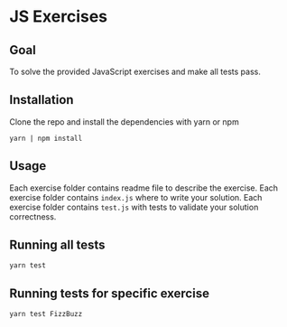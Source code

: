 # JS Exercises

## Goal

To solve the provided JavaScript exercises and make all tests pass.

## Installation

Clone the repo and install the dependencies with yarn or npm

```
yarn | npm install
```

## Usage

Each exercise folder contains readme file to describe the exercise.
Each exercise folder contains `index.js` where to write your solution.
Each exercise folder contains `test.js` with tests to validate your solution correctness.

## Running all tests

```
yarn test
```

## Running tests for specific exercise

```
yarn test FizzBuzz
```
